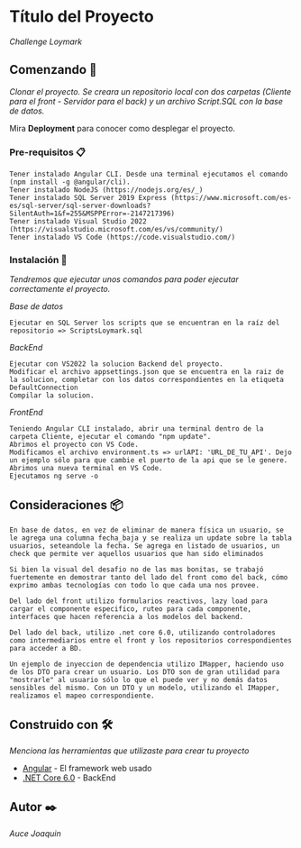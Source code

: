 # Título del Proyecto

_Challenge Loymark_

## Comenzando 🚀

_Clonar el proyecto. Se creara un repositorio local con dos carpetas (Cliente para el front - Servidor para el back) y un archivo Script.SQL con la base de datos._

Mira **Deployment** para conocer como desplegar el proyecto.


### Pre-requisitos 📋
```
Tener instalado Angular CLI. Desde una terminal ejecutamos el comando (npm install -g @angular/cli).
Tener instalado NodeJS (https://nodejs.org/es/_)
Tener instalado SQL Server 2019 Express (https://www.microsoft.com/es-es/sql-server/sql-server-downloads?SilentAuth=1&f=255&MSPPError=-2147217396)
Tener instalado Visual Studio 2022 (https://visualstudio.microsoft.com/es/vs/community/)
Tener instalado VS Code (https://code.visualstudio.com/)
```

### Instalación 🔧

_Tendremos que ejecutar unos comandos para poder ejecutar correctamente el proyecto._

_Base de datos_

```
Ejecutar en SQL Server los scripts que se encuentran en la raíz del repositorio => ScriptsLoymark.sql
```

_BackEnd_

```
Ejecutar con VS2022 la solucion Backend del proyecto.
Modificar el archivo appsettings.json que se encuentra en la raiz de la solucion, completar con los datos correspondientes en la etiqueta DefaultConnection
Compilar la solucion.
```

_FrontEnd_
```
Teniendo Angular CLI instalado, abrir una terminal dentro de la carpeta Cliente, ejecutar el comando "npm update".
Abrimos el proyecto con VS Code.
Modificamos el archivo environment.ts => urlAPI: 'URL_DE_TU_API'. Dejo un ejemplo sólo para que cambie el puerto de la api que se le genere.
Abrimos una nueva terminal en VS Code.
Ejecutamos ng serve -o
```

## Consideraciones 📦

```
En base de datos, en vez de eliminar de manera física un usuario, se le agrega una columna fecha_baja y se realiza un update sobre la tabla usuarios, seteandole la fecha. Se agrega en listado de usuarios, un check que permite ver aquellos usuarios que han sido eliminados

Si bien la visual del desafio no de las mas bonitas, se trabajó fuertemente en demostrar tanto del lado del front como del back, cómo exprimo ambas tecnologías con todo lo que cada una nos provee.

Del lado del front utilizo formularios reactivos, lazy load para cargar el componente especifico, ruteo para cada componente, interfaces que hacen referencia a los modelos del backend.

Del lado del back, utilizo .net core 6.0, utilizando controladores como intermediarios entre el front y los repositorios correspondientes para acceder a BD. 

Un ejemplo de inyeccion de dependencia utilizo IMapper, haciendo uso de los DTO para crear un usuario. Los DTO son de gran utilidad para "mostrarle" al usuario sólo lo que el puede ver y no demás datos sensibles del mismo. Con un DTO y un modelo, utilizando el IMapper, realizamos el mapeo correspondiente.
```
## Construido con 🛠️

_Menciona las herramientas que utilizaste para crear tu proyecto_

* [Angular](https://angular.io/) - El framework web usado
* [.NET Core 6.0](https://dotnet.microsoft.com/en-us/download/dotnet/6.0) - BackEnd

## Autor ✒️

_Auce Joaquin_

